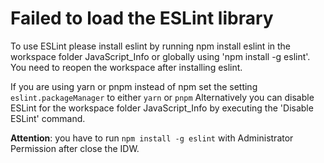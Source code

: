 # Failed to load the ESLint library

To use ESLint please install eslint by running npm install eslint in the workspace folder JavaScript_Info
or globally using 'npm install -g eslint'. You need to reopen the workspace after installing eslint.

If you are using yarn or pnpm instead of npm set the setting `eslint.packageManager` to either `yarn` or `pnpm`
Alternatively you can disable ESLint for the workspace folder JavaScript_Info by executing the 'Disable ESLint' command.

__Attention__: you have to run `npm install -g eslint` with Administrator Permission after close the IDW.
